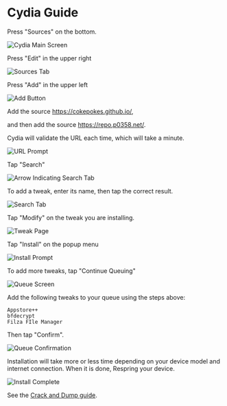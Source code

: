 # Cydia Guide

Press "Sources" on the bottom.

![Cydia Main Screen](assets/cy0.png)

Press "Edit" in the upper right

![Sources Tab](assets/cy1.png)

Press "Add" in the upper left

![Add Button](assets/cy2.png)

Add the source https://cokepokes.github.io/,

and then add the source https://repo.p0358.net/.

Cydia will validate the URL each time, which will take a minute.

![URL Prompt](assets/cy3.png)

Tap "Search"

![Arrow Indicating Search Tab](assets/cy4.png)

To add a tweak, enter its name, then tap the correct result.

![Search Tab](assets/cy5.png)

Tap "Modify" on the tweak you are installing.

![Tweak Page](assets/cy6.png)

Tap "Install" on the popup menu

![Install Prompt](assets/cy7.png)

To add more tweaks, tap "Continue Queuing"

![Queue Screen](assets/cy8.png)

Add the following tweaks to your queue using the steps above:

    Appstore++
    bfdecrypt
    Filza FIle Manager

Then tap "Confirm".

![Queue Confirmation](assets/cy9.png)

Installation will take more or less time depending on your device model and internet connection. When it is done, Respring your device.

![Install Complete](assets/cy10.png)

See the [Crack and Dump guide](crack-and-dump.md).